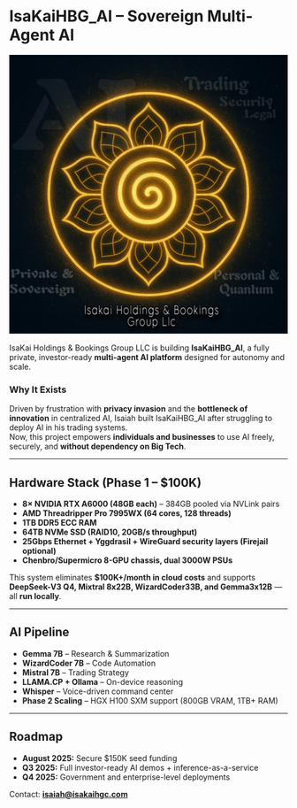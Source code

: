 # IsaKaiHBG_AI – Sovereign Multi-Agent AI

![Logo](assets/logo.png)

IsaKai Holdings & Bookings Group LLC is building **IsaKaiHBG_AI**, a fully private, investor-ready **multi-agent AI platform** designed for autonomy and scale.

### Why It Exists  
Driven by frustration with **privacy invasion** and the **bottleneck of innovation** in centralized AI, Isaiah built IsaKaiHBG_AI after struggling to deploy AI in his trading systems.  
Now, this project empowers **individuals and businesses** to use AI freely, securely, and **without dependency on Big Tech**.

---

## Hardware Stack (Phase 1 – $100K)
- **8× NVIDIA RTX A6000 (48GB each)** – 384GB pooled via NVLink pairs  
- **AMD Threadripper Pro 7995WX (64 cores, 128 threads)**  
- **1TB DDR5 ECC RAM**  
- **64TB NVMe SSD (RAID10, 20GB/s throughput)**  
- **25Gbps Ethernet + Yggdrasil + WireGuard security layers (Firejail optional)**  
- **Chenbro/Supermicro 8-GPU chassis, dual 3000W PSUs**

This system eliminates **$100K+/month in cloud costs** and supports **DeepSeek-V3 Q4, Mixtral 8x22B, WizardCoder33B, and Gemma3x12B** — all **run locally**.

---

## AI Pipeline
- **Gemma 7B** – Research & Summarization  
- **WizardCoder 7B** – Code Automation  
- **Mistral 7B** – Trading Strategy  
- **LLAMA.CP + Ollama** – On-device reasoning  
- **Whisper** – Voice-driven command center  
- **Phase 2 Scaling** – HGX H100 SXM support (800GB VRAM, 1TB+ RAM)

---

## Roadmap
- **August 2025:** Secure $150K seed funding  
- **Q3 2025:** Full investor-ready AI demos + inference-as-a-service  
- **Q4 2025:** Government and enterprise-level deployments

Contact: **isaiah@isakaihgc.com**
